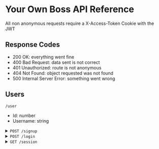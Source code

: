 # Your Own Boss API Reference

All non anonymous requests require a X-Access-Token Cookie with the JWT

## Response Codes

- 200 OK: everything went fine
- 400 Bad Request: data sent is not correct
- 401 Unauthorized: route is not anonymous
- 404 Not Found: object requested was not found
- 500 Internal Server Error: something went wrong

## Users

<code>/user</code>

- Id: number
- Username: string

<details>
    <summary><code>POST /signup</code></summary>

    Anonymous

    Request
    {
        "username": string,
        "password": string
    }

    Response
    200 OK

</details>

<details>
    <summary><code>POST /login</code></summary>

    Anonymous

    Request
    {
        "username": string,
        "password": string
    }

    Response
    200 OK
    HTTP Only Cookie X-Access-Token = JWT

</details>

<details>
    <summary><code>GET /session</code></summary>
    
    Response
    200 OK

</details>
